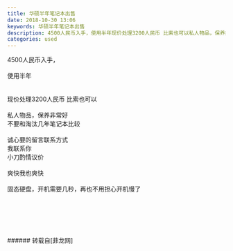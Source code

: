 ```yaml
---
title: 华硕半年笔记本出售
date: 2018-10-30 13:06
keywords: 华硕半年笔记本出售
description: 4500人民币入手，使用半年现价处理3200人民币 比索也可以私人物品，保养非常好不要和淘汰几年笔记本比较诚心要的留言联系方式我联系你小刀酌情议价爽快我也爽快固态硬盘，开机需要几秒，再也不用担心开机慢了
categories: used
---
```

<td class="t_f" id="postmessage_2189713">

4500人民币入手，<br/>
<br/>
使用半年<br/>
<br/>
<br/>
现价处理3200人民币 比索也可以<br/>
<br/>
私人物品，保养非常好<br/>
不要和淘汰几年笔记本比较<br/>
<br/>
诚心要的留言联系方式<br/>
我联系你<br/>
小刀酌情议价<br/>
<br/>
爽快我也爽快<br/>
<br/>
固态硬盘，开机需要几秒，再也不用担心开机慢了<br/>
<br/>
<img alt="" border="0" class="zoom" data-cf-modified-760af00cb30198f1faaea93a-="" file="http://www.flw.ph/data/appbyme/upload/image/201810/30/g0ImcBiJdbVH.jpg" id="aimg_m9A9a" lazyloadthumb="1" onclick="" onmouseover="" src="http://www.flw.ph/data/appbyme/upload/image/201810/30/g0ImcBiJdbVH.jpg"/><br/>
<br/>
<img alt="" border="0" class="zoom" data-cf-modified-760af00cb30198f1faaea93a-="" file="http://www.flw.ph/data/appbyme/upload/image/201810/30/SVMBK4HTT22L.jpg" id="aimg_vWVbb" lazyloadthumb="1" onclick="" onmouseover="" src="http://www.flw.ph/data/appbyme/upload/image/201810/30/SVMBK4HTT22L.jpg"/><br/>
<br/>
<img alt="" border="0" class="zoom" data-cf-modified-760af00cb30198f1faaea93a-="" file="http://www.flw.ph/data/appbyme/upload/image/201810/30/zwixTr8RNhK6.jpg" id="aimg_wLLv1" lazyloadthumb="1" onclick="" onmouseover="" src="http://www.flw.ph/data/appbyme/upload/image/201810/30/zwixTr8RNhK6.jpg"/><br/>
<br/>
<img alt="" border="0" class="zoom" data-cf-modified-760af00cb30198f1faaea93a-="" file="http://www.flw.ph/data/appbyme/upload/image/201810/30/NkKkaGAtBBzK.jpg" id="aimg_SVpO8" lazyloadthumb="1" onclick="" onmouseover="" src="http://www.flw.ph/data/appbyme/upload/image/201810/30/NkKkaGAtBBzK.jpg"/><br/>
<br/>
</td>
###### 转载自[菲龙网]